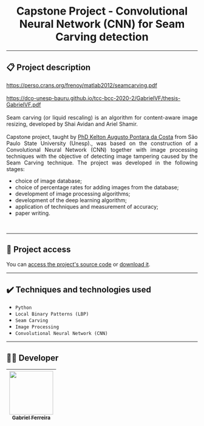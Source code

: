 <h1 align="center">Capstone Project - Convolutional Neural Network (CNN) for Seam Carving detection</h1>

<hr>

## 📋 Project description

<p align="justify">
  <a href='https://perso.crans.org/frenoy/matlab2012/seamcarving.pdf'>https://perso.crans.org/frenoy/matlab2012/seamcarving.pdf</a><br>
  <br>
  <a href='https://dco-unesp-bauru.github.io/tcc-bcc-2020-2/GabrielVF/thesis-GabrielVF.pdf'>https://dco-unesp-bauru.github.io/tcc-bcc-2020-2/GabrielVF/thesis-GabrielVF.pdf</a><br>
  <br>
  Seam carving (or liquid rescaling) is an algorithm for content-aware image resizing, developed by Shai Avidan and Ariel Shamir. <br>
  <br>
  Capstone project, taught by <a href="https://bv.fapesp.br/pt/pesquisador/666459/kelton-augusto-pontara-da-costa">PhD Kelton Augusto Pontara da Costa</a> from São Paulo State University (Unesp)., was based on the construction of a Convolutional Neural Network (CNN) together with image processing techniques with the objective of detecting image tampering caused by the Seam Carving technique. The project was developed in the following stages: <br>
  <ul>
    <li>choice of image database;</li>
    <li>choice of percentage rates for adding images from the database;</li>
    <li>development of image processing algorithms;</li>
    <li>development of the deep learning algorithm;</li>
    <li>application of techniques and measurement of accuracy;</li>
    <li>paper writing.</li>
  </ul>
  
  <br>  
</p>

<hr>

## 📁 Project access

You can [access the project's source code](https://github.com/GabesSeven/capstone-project-convolutional-neural-network-for-Seam-Carving-detection/) or [download it](https://github.com/GabesSeven/capstone-project-convolutional-neural-network-for-Seam-Carving-detection/archive/refs/heads/main.zip).

<hr>

## ✔️ Techniques and technologies used

- ``Python``
- ``Local Binary Patterns (LBP)``
- ``Seam Carving``
- ``Image Processing``
- ``Convolutional Neural Network (CNN)``

<hr>

## 🧑‍💻 Developer

| [<img src="https://avatars.githubusercontent.com/u/37443722?v=4" width=115><br><sub>Gabriel Ferreira</sub>](https://github.com/GabesSeven)
| :---: 
